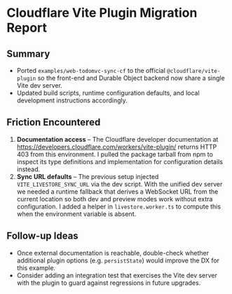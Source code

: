 # Cloudflare Vite Plugin Migration Report

## Summary
- Ported `examples/web-todomvc-sync-cf` to the official `@cloudflare/vite-plugin` so the front-end and Durable Object backend now share a single Vite dev server.
- Updated build scripts, runtime configuration defaults, and local development instructions accordingly.

## Friction Encountered
1. **Documentation access** – The Cloudflare developer documentation at <https://developers.cloudflare.com/workers/vite-plugin/> returns HTTP 403 from this environment. I pulled the package tarball from npm to inspect its type definitions and implementation for configuration details instead.
2. **Sync URL defaults** – The previous setup injected `VITE_LIVESTORE_SYNC_URL` via the dev script. With the unified dev server we needed a runtime fallback that derives a WebSocket URL from the current location so both dev and preview modes work without extra configuration. I added a helper in `livestore.worker.ts` to compute this when the environment variable is absent.

## Follow-up Ideas
- Once external documentation is reachable, double-check whether additional plugin options (e.g. `persistState`) would improve the DX for this example.
- Consider adding an integration test that exercises the Vite dev server with the plugin to guard against regressions in future upgrades.

